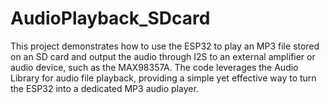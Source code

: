 # AudioPlayback_SDcard
This project demonstrates how to use the ESP32 to play an MP3 file stored on an SD card and output the audio through I2S to an external amplifier or audio device, such as the MAX98357A. The code leverages the Audio Library for audio file playback, providing a simple yet effective way to turn the ESP32 into a dedicated MP3 audio player.
